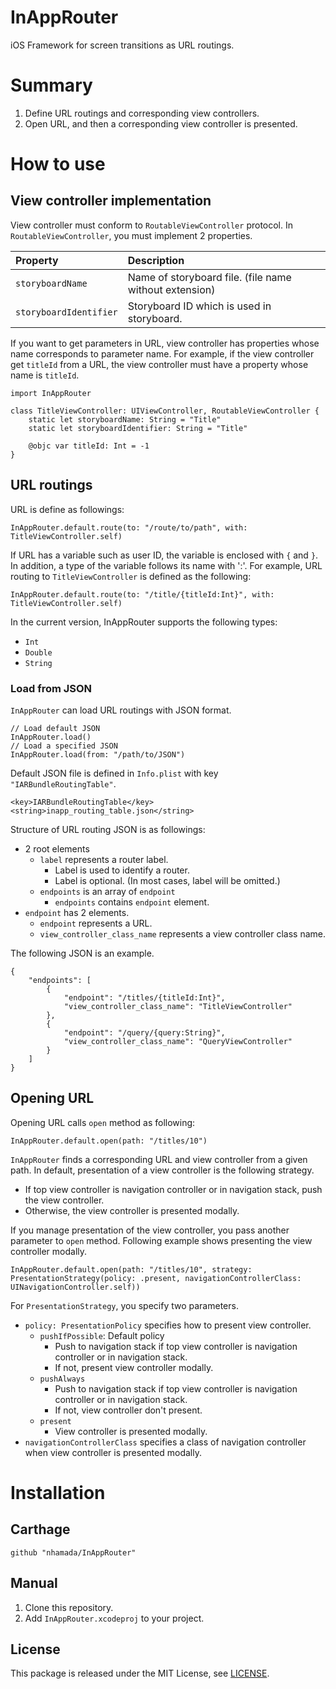 # InAppRouter
iOS Framework for screen transitions as URL routings.

# Summary
1. Define URL routings and corresponding view controllers.
2. Open URL, and then a corresponding view controller is presented.

# How to use
## View controller implementation
View controller must conform to `RoutableViewController` protocol.
In `RoutableViewController`, you must implement 2 properties.

| Property | Description |
|:---------|:------------|
| `storyboardName` | Name of storyboard file. (file name without extension) |
| `storyboardIdentifier` | Storyboard ID which is used in storyboard. |

If you want to get parameters in URL, view controller has properties whose name corresponds to parameter name.
For example, if the view controller get `titleId` from a URL, the view controller must have a property whose name is `titleId`.

```
import InAppRouter

class TitleViewController: UIViewController, RoutableViewController {
    static let storyboardName: String = "Title"
    static let storyboardIdentifier: String = "Title"

    @objc var titleId: Int = -1
}
```

## URL routings
URL is define as followings:

```
InAppRouter.default.route(to: "/route/to/path", with: TitleViewController.self)
```

If URL has a variable such as user ID, the variable is enclosed with `{` and `}`.
In addition, a type of the variable follows its name with ':'.
For example, URL routing to `TitleViewController` is defined as the following:

```
InAppRouter.default.route(to: "/title/{titleId:Int}", with: TitleViewController.self)
```

In the current version, InAppRouter supports the following types:

- `Int`
- `Double`
- `String`

### Load from JSON
`InAppRouter` can load URL routings with JSON format.

```
// Load default JSON
InAppRouter.load()
// Load a specified JSON
InAppRouter.load(from: "/path/to/JSON")
```

Default JSON file is defined in `Info.plist` with key `"IARBundleRoutingTable"`.

```
<key>IARBundleRoutingTable</key>
<string>inapp_routing_table.json</string>
```

Structure of URL routing JSON is as followings:

- 2 root elements
  - `label` represents a router label.
    - Label is used to identify a router.
    - Label is optional. (In most cases, label will be omitted.)
  - `endpoints` is an array of `endpoint`
    - `endpoints` contains `endpoint` element.
- `endpoint` has 2 elements.
  - `endpoint` represents a URL.
  - `view_controller_class_name` represents a view controller class name.

The following JSON is an example.

```
{
    "endpoints": [
        {
            "endpoint": "/titles/{titleId:Int}",
            "view_controller_class_name": "TitleViewController"
        },
        {
            "endpoint": "/query/{query:String}",
            "view_controller_class_name": "QueryViewController"
        }
    ]
}
```

## Opening URL
Opening URL calls `open` method as following:

```
InAppRouter.default.open(path: "/titles/10")
```

`InAppRouter` finds a corresponding URL and view controller from a given path.
In default, presentation of a view controller is the following strategy.

- If top view controller is navigation controller or in navigation stack, push the view controller.
- Otherwise, the view controller is presented modally.

If you manage presentation of the view controller, you pass another parameter to `open` method.
Following example shows presenting the view controller modally.

```
InAppRouter.default.open(path: "/titles/10", strategy: PresentationStrategy(policy: .present, navigationControllerClass: UINavigationController.self))
```

For `PresentationStrategy`, you specify two parameters.

- `policy: PresentationPolicy` specifies how to present view controller.
  - `pushIfPossible`: Default policy
    - Push to navigation stack if top view controller is navigation controller or in navigation stack.
    - If not, present view controller modally.
  - `pushAlways`
    - Push to navigation stack if top view controller is navigation controller or in navigation stack.
    - If not, view controller don't present.
  - `present`
    - View controller is presented modally.
- `navigationControllerClass` specifies a class of navigation controller when view controller is presented modally.

# Installation
## Carthage
```
github "nhamada/InAppRouter"
```

## Manual
1. Clone this repository.
2. Add `InAppRouter.xcodeproj` to your project.

## License
This package is released under the MIT License, see [LICENSE](LICENSE).
